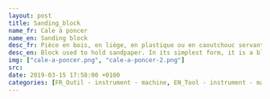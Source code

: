 ```yaml
---
layout: post
title: Sanding_block
name_fr: Cale à poncer
name_en: Sanding block
desc_fr: Pièce en bois, en liège, en plastique ou en caoutchouc servant à recevoir un abrasif afin de poncer à la main à plat d'une manière uniforme.
desc_en: Block used to hold sandpaper. In its simplest form, it is a block of wood or cork with one smooth flat side. The user wraps the sandpaper around the block, and holds it in place (by inserting a fitted piece of cardboard under the sandpaper, one can soften the impact on the wood and protect against tears or uneven wear on the sandpaper). Sanding blocks are helpful because they prevent the "waves" created by plain sandpaper.
img: ["cale-a-poncer.png", "cale-a-poncer-2.png"]
src: 
date: 2019-03-15 17:58:00 +0100
categories: [FR_Outil - instrument - machine, EN_Tool - instrument - machine]
---
```

